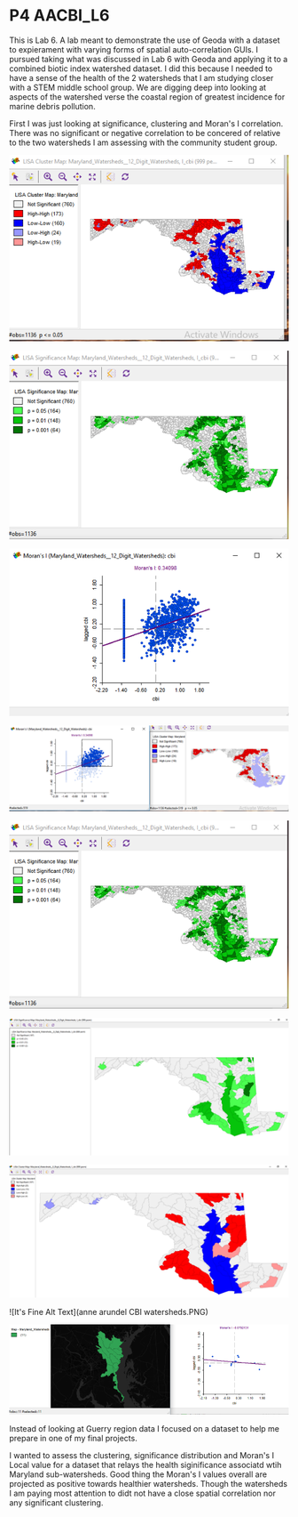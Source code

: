 # P4 AACBI_L6

This is Lab 6. A lab meant to demonstrate the use of Geoda with a dataset to expierament with varying forms of spatial auto-correlation GUIs. I pursued taking what was discussed in Lab 6 with Geoda and applying it to a combined biotic index watershed dataset. I did this because I needed to have a sense of the health of the 2 watersheds that I am studying closer with a STEM middle school group. We are digging deep into looking at aspects of the watershed verse the coastal region of greatest incidence for marine debris pollution.

First I was just looking at significance, clustering and Moran's I correlation. There was no significant or negative correlation to be concered of relative to the two watersheds I am assessing with the community student group.

![test](clusterMap12.PNG)

![It's Fine Alt Text](significance12.PNG)

![test](12cbi.PNG)
 
![It's Fine Alt Text](healthy12.PNG)
  
![It's Fine Alt Text](Significance12.PNG)
 
![It's Fine Alt Text](SignificanceMap.PNG)
 
![It's Fine Alt Text](Clustermap.PNG)
 
![It's Fine Alt Text](anne arundel CBI watersheds.PNG)
 
![It's Fine Alt Text](nosignificanceAA.PNG)
   
Instead of looking at Guerry region data I focused on a dataset to help me prepare in one of my final projects.

I wanted to assess the clustering, significance distribution and Moran's I Local value for a dataset that relays the health siginificance associatd wtih Maryland sub-watersheds. Good thing the Moran's I values overall are projected as positive towards healthier watersheds.
Though the watersheds I am paying most attention to didt not have a close spatial correlation nor any significant clustering.

  
